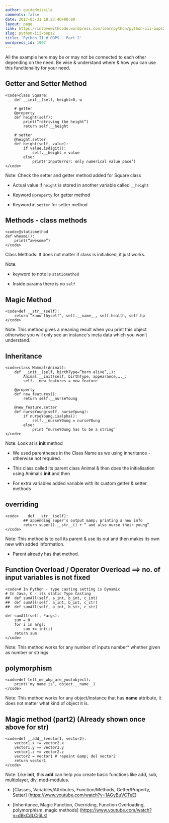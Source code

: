 ```yaml
---
author: guidedmissile
comments: false
date: 2017-03-31 18:23:46+00:00
layout: page
link: https://inlovewithcode.wordpress.com/learnpython/python-iii-oops2/
slug: python-iii-oops2
title: 'Python II # OOPS - Part 2'
wordpress_id: 1907
---
```


All the example here may be or may not be connected to each other depending on the need. Be wise & understand where & how you can use this functionality for your need.



## Getter and Setter Method




    
    <code>class Square:
        def __init__(self, height=0, w
    
        # getter
        @property
        def height(self):
            print(“retriving the height”)
            return self.__height
    
        # setter
        @height.setter
        def height(self, value):
            if value.isdigit():
                self.__height = value
            else:
                print(‘InputError: only numerical value pace’)
    </code>



Note: Check the setter and getter method added for Square class





  * Actual value if `height` is stored in another variable called `__height`


  * Keyword `@property` for getter method


  * Keyword `#.setter` for setter method 





## Methods - class methods




    
    <code>@staticmethod
    def whoami():
        print(“awesome”)
    </code>



Class Methods: It does not matter if class is initialised, it just works.

Note:





  * keyword to note is `staticmethod`


  * Inside params there is no `self`





## Magic Method




    
    <code>def __str__(self):
        return “know thyself”, self.__name__, self.health, self.hp
    </code>



Note: This method gives a meaning result when you print this object otherwise you will only see an instance's meta data which you won’t understand.



## Inheritance




    
    <code>class Mammal(Animal):
        def __init__(self, birthType=”born alive”,…):
            Animal.__init(self, birthType, appearance,…._:
            self.__new_features = new_feature
    
        @property
        def new_features():
            return self.__nurseYoung
    
        @new_feature.setter
        def nurseYoung(self, nurseYpung):
            if nurseYoung.isalpha():
                self.__nurseYOung = nurseYOung
            else:
                print “nurseYOung has to be a string”
    </code>



Note: Look at is **init** method





  * We used parentheses in the Class Name as we using inheritance - otherwise not required.


  * This class called its parent class Animal & then does the initialisation using Animal’s **init** and then


  * For extra variables added variable with its custom getter & setter methods





## overriding




    
    <code>    def __str__(self):
            ## appending super’s output &amp; printing a new info
            return super().__str__() + “ and also nurse their young”
    </code>



Note: This method is to call its parent & use its out and then makes its own new with added information.





  * Parent already has that method.





## Function Overload / Operator Overload ==> no. of input variables is not fixed




    
    <code># In Python - type casting setting is Dynamic
    # In Java, C - its static Type Casting
    ##  def sumAll(self, a_int, b_int, c_int)
    ##  def sumAll(self, a_int, b_int, c_str)
    ##  def sumAll(self, a_int, b_str, c_str)
    
    def sumAll(self, *args):
        sum = 0
        for i in args:
            sum += int(i)
        return sum
    </code>



Note: This method works for any number of inputs number* whether given as number or strings



## polymorphism




    
    <code>def tell_me_whp_are_you(object):
        print(‘my name is’, object.__name__)
    </code>



Note: This method works for any object/instance that has **name** attribute, it does not matter what kind of object it is.



## Magic method (part2) (Already shown once above for **str**)




    
    <code>def __add__(vector1, vector2):
        vector1.x += vector2.x
        vector1.y += vector2.y
        vector1.z += vector2.z
        vector2 = vector1 # repoint &amp; del vector2
        return vector1
    </code>



Note: Like **init**, this **add** can help you create basic functions like add, sub, multiplayer, div, mod-modulus.





  * [Classes, Variables/Attributes, Function/Methods, Getter/Property, Setter] (https://www.youtube.com/watch?v=1AGyBuVCTeE)


  * [Inheritance, Magic Function, Overriding, Function Overloading, polymorphism, magic methods] (https://www.youtube.com/watch?v=d8kCdLCi6Lk)


